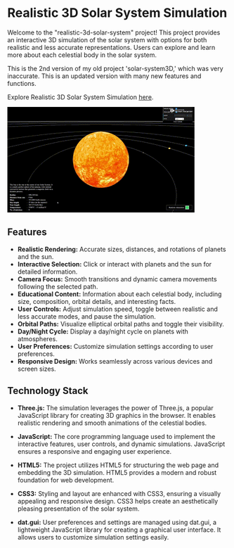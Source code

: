# Realistic 3D Solar System Simulation

Welcome to the "realistic-3d-solar-system" project! This project provides an interactive 3D simulation of the solar system with options for both realistic and less accurate representations. Users can explore and learn more about each celestial body in the solar system.

This is the 2nd version of my old project 'solar-system3D,' which was very inaccurate. This is an updated version with many new features and functions.

Explore Realistic 3D Solar System Simulation [here](https://your-username.github.io/realistic-3d-solar-system).

![Alt Text](image/recording.gif)

## Features

- **Realistic Rendering:** Accurate sizes, distances, and rotations of planets and the sun.
- **Interactive Selection:** Click or interact with planets and the sun for detailed information.
- **Camera Focus:** Smooth transitions and dynamic camera movements following the selected path.
- **Educational Content:** Information about each celestial body, including size, composition, orbital details, and interesting facts.
- **User Controls:** Adjust simulation speed, toggle between realistic and less accurate modes, and pause the simulation.
- **Orbital Paths:** Visualize elliptical orbital paths and toggle their visibility.
- **Day/Night Cycle:** Display a day/night cycle on planets with atmospheres.
- **User Preferences:** Customize simulation settings according to user preferences.
- **Responsive Design:** Works seamlessly across various devices and screen sizes.

## Technology Stack

- **Three.js:** The simulation leverages the power of Three.js, a popular JavaScript library for creating 3D graphics in the browser. It enables realistic rendering and smooth animations of the celestial bodies.

- **JavaScript:** The core programming language used to implement the interactive features, user controls, and dynamic simulations. JavaScript ensures a responsive and engaging user experience.

- **HTML5:** The project utilizes HTML5 for structuring the web page and embedding the 3D simulation. HTML5 provides a modern and robust foundation for web development.

- **CSS3:** Styling and layout are enhanced with CSS3, ensuring a visually appealing and responsive design. CSS3 helps create an aesthetically pleasing presentation of the solar system.

- **dat.gui:** User preferences and settings are managed using dat.gui, a lightweight JavaScript library for creating a graphical user interface. It allows users to customize simulation settings easily.
